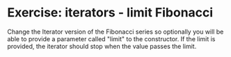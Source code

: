 # Exercise: iterators - limit Fibonacci

Change the Iterator version of the Fibonacci series so optionally you will be able to provide
a parameter called "limit" to the constructor. If the limit is provided, the iterator should stop
when the value passes the limit.



